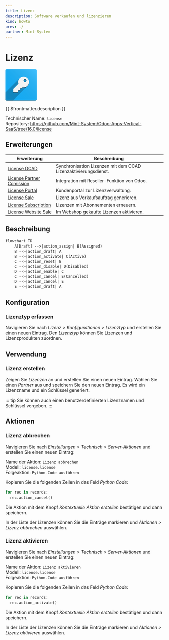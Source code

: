```yaml
---
title: Lizenz
description: Software verkaufen und lizenzieren
kind: howto
prev: ./
partner: Mint-System
---
```


# Lizenz

![odoo_icons_license](attachments/odoo_icons_license.png)

{{ $frontmatter.description }}

Technischer Name: `license`\
Repository: <https://github.com/Mint-System/Odoo-Apps-Vertical-SaaS/tree/16.0/license>

## Erweiterungen

| Erweiterung                                                   | Beschreibung                                                    |
| ------------------------------------------------------------- | --------------------------------------------------------------- |
| [License OCAD](License%20OCAD.md)                             | Synchronisation Lizenzen mit dem OCAD Lizenzaktivierungsdienst. |
| [License Partner Comission](License%20Partner%20Comission.md) | Integration mit Reseller-Funktion von Odoo.                     |
| [License Portal](License%20Portal.md)                         | Kundenportal zur Lizenzverwaltung.                              |
| [License Sale](License%20Sale.md)                             | Lizenz aus Verkaufsauftrag generieren.                          |
| [License Subscription](License%20Subscription.md)             | Lizenzen mit Abonnementen erneuern.                             |
| [License Website Sale](License%20Website%20Sale.md)           | Im Webshop gekaufte Lizenzen aktivieren.                        |

## Beschreibung

```mermaid
flowchart TD
	A[Draft] -->|action_assign| B(Assigned)
	B -->|action_draft| A
	B -->|action_activate| C(Active)
	C -->|action_reset| B
	C -->|action_disable| D(Disabled)
	D -->|action_enable| C
	C -->|action_cancel| E(Cancelled)
	D -->|action_cancel| E
	E -->|action_draft| A
```

## Konfiguration

### Lizenztyp erfassen

Navigieren Sie nach _Lizenz > Konfigurationen > Lizenztyp_ und erstellen Sie einen neuen Eintrag. Den _Lizenztyp_ können Sie Lizenzen und Lizenzprodukten zuordnen.

## Verwendung

### Lizenz erstellen

Zeigen Sie _Lizenzen_ an und erstellen Sie einen neuen Eintrag. Wählen Sie einen _Partner_ aus und speichern Sie den neuen Eintrag. Es wird ein Lizenzname und ein Schlüssel generiert.

::: tip
Sie können auch einen benutzerdefinierten Lizenznamen und Schlüssel vergeben.
:::

## Aktionen

### Lizenz abbrechen

Navigieren Sie nach _Einstellungen > Technisch > Server-Aktionen_ und erstellen Sie einen neuen Eintrag:

Name der Aktion: `Lizenz abbrechen`\
Modell: `license.license`\
Folgeaktion: `Python-Code ausführen`

Kopieren Sie die folgenden Zeilen in das Feld _Python Code_:

```python
for rec in records:
  rec.action_cancel()
```

Die Aktion mit dem Knopf _Kontextuelle Aktion erstellen_ bestätigen und dann speichern.

In der Liste der Lizenzen können Sie die Einträge markieren und _Aktionen > Lizenz abbrechen_ auswählen.

### Lizenz aktivieren

Navigieren Sie nach _Einstellungen > Technisch > Server-Aktionen_ und erstellen Sie einen neuen Eintrag:

Name der Aktion: `Lizenz aktivieren`\
Modell: `license.license`\
Folgeaktion: `Python-Code ausführen`

Kopieren Sie die folgenden Zeilen in das Feld _Python Code_:

```python
for rec in records:
  rec.action_activate()
```

Die Aktion mit dem Knopf _Kontextuelle Aktion erstellen_ bestätigen und dann speichern.

In der Liste der Lizenzen können Sie die Einträge markieren und _Aktionen > Lizenz aktivieren_ auswählen.
